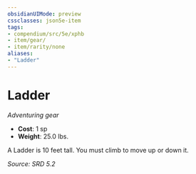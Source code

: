 ```yaml
---
obsidianUIMode: preview
cssclasses: json5e-item
tags:
- compendium/src/5e/xphb
- item/gear/
- item/rarity/none
aliases: 
- "Ladder"
---
```

# Ladder
*Adventuring gear*  

- **Cost**: 1 sp
- **Weight**: 25.0 lbs.

A Ladder is 10 feet tall. You must climb to move up or down it.

*Source: SRD 5.2*